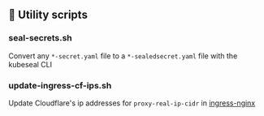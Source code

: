 ## :toolbox: Utility scripts

### seal-secrets.sh
Convert any `*-secret.yaml` file to a `*-sealedsecret.yaml` file with the
kubeseal CLI

### update-ingress-cf-ips.sh
Update Cloudflare's ip addresses for `proxy-real-ip-cidr` in
[ingress-nginx]( ../cluster/kube-system/ingress-nginx/helmrelease.yaml)
